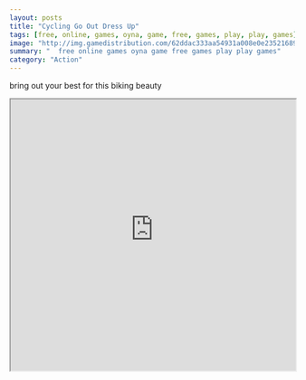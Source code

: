 ```yaml
---
layout: posts
title: "Cycling Go Out Dress Up"
tags: [free, online, games, oyna, game, free, games, play, play, games]
image: "http://img.gamedistribution.com/62ddac333aa54931a008e0e235216897.jpg"
summary: "  free online games oyna game free games play play games"
category: "Action"
---
```


bring out your best for this biking beauty

<iframe width="100%" height="480px;" src="http://flash.gamedistribution.com?game=62ddac333aa54931a008e0e235216897"></iframe>